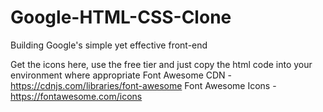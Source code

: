 # Google-HTML-CSS-Clone
Building Google's simple yet effective front-end





Get the icons here, use the free tier and just copy the html code into your environment where appropriate
Font Awesome CDN - https://cdnjs.com/libraries/font-awesome
Font Awesome Icons - https://fontawesome.com/icons
